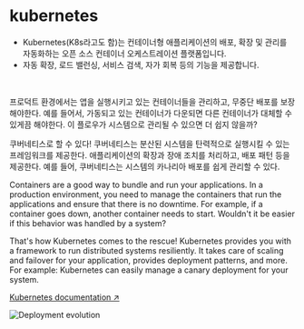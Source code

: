 # kubernetes

- Kubernetes(K8s라고도 함)는 컨테이너형 애플리케이션의 배포, 확장 및 관리를 자동화하는 오픈 소스 컨테이너 오케스트레이션 플랫폼입니다.
- 자동 확장, 로드 밸런싱, 서비스 검색, 자가 회복 등의 기능을 제공합니다.

<br/>

프로덕트 환경에서는 앱을 실행시키고 있는 컨테이너들을 관리하고, 무중단 배포를 보장해야한다. 예를 들어서, 가동되고 있는 컨테이너가 다운되면 다른 컨테이너가 대체할 수 있게끔 해야한다. 이 플로우가 시스템으로 관리될 수 있으면 더 쉽지 않을까?

쿠버네티스로 할 수 있다! 쿠버네티스는 분산된 시스템을 탄력적으로 실행시킬 수 있는 프레임워크를 제공한다. 애플리케이션의 확장과 장애 조치를 처리하고, 배포 패턴 등을 제공한다. 예를 들어, 쿠버네티스는 시스템의 카나리아 배포를 쉽게 관리할 수 있다.

Containers are a good way to bundle and run your applications. In a production environment, you need to manage the containers that run the applications and ensure that there is no downtime. For example, if a container goes down, another container needs to start. Wouldn't it be easier if this behavior was handled by a system?

That's how Kubernetes comes to the rescue! Kubernetes provides you with a framework to run distributed systems resiliently. It takes care of scaling and failover for your application, provides deployment patterns, and more. For example: Kubernetes can easily manage a canary deployment for your system.

[Kubernetes documentation ↗︎](https://kubernetes.io/docs/concepts/overview/)

![Deployment evolution](https://kubernetes.io/images/docs/Container_Evolution.svg)
